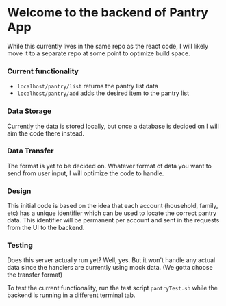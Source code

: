 # Welcome to the backend of Pantry App

While this currently lives in the same repo as the react code, I will likely move it
to a separate repo at some point to optimize build space.

### Current functionality

* `localhost/pantry/list` returns the pantry list data
* `localhost/pantry/add` adds the desired item to the pantry list

### Data Storage

Currently the data is stored locally, but once a database is decided on I
will aim the code there instead.

### Data Transfer

 The format is yet to be decided on. Whatever format of data you want to send from user input, I will optimize the code to handle.

 ### Design

 This initial code is based on the idea that each account (household, family, etc) has
 a unique identifier which can be used to locate the correct pantry data. This identifier will be permanent per account and sent in the requests from the UI to the backend.

 ### Testing

 Does this server actually run yet? Well, yes. But it won't handle any actual data
 since the handlers are currently using mock data. (We gotta choose the transfer format)

 To test the current functionality, run the test script `pantryTest.sh` while the backend is
 running in a different terminal tab.